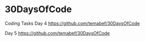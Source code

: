 # 30DaysOfCode
Coding Tasks
Day 4
https://github.com/temabef/30DaysOfCode

Day 5
https://github.com/temabef/30DaysOfCode
